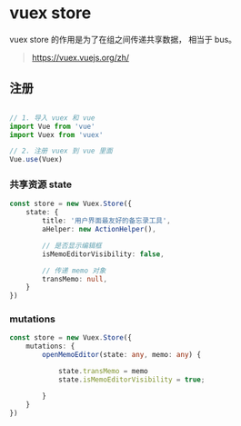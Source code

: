 # vuex store

vuex store 的作用是为了在组之间传递共享数据， 相当于 bus。

> https://vuex.vuejs.org/zh/


## 注册

```ts

// 1. 导入 vuex 和 vue
import Vue from 'vue'
import Vuex from 'vuex'

// 2. 注册 vuex 到 vue 里面
Vue.use(Vuex)

```

### 共享资源 state


```ts
const store = new Vuex.Store({
    state: {
        title: '用户界面最友好的备忘录工具',
        aHelper: new ActionHelper(),

        // 是否显示编辑框
        isMemoEditorVisibility: false,

        // 传递 memo 对象
        transMemo: null,
    }
})
```

###  mutations


```ts
const store = new Vuex.Store({
    mutations: {
        openMemoEditor(state: any, memo: any) {

            state.transMemo = memo
            state.isMemoEditorVisibility = true;

        }
    }
})
```